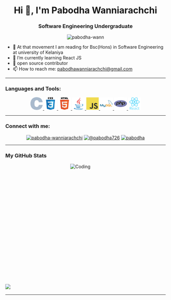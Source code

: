 <h1 align="center">Hi 👋, I'm Pabodha Wanniarachchi</h1>
<h3 align="center">Software Engineering Undergraduate</h3>

<p align="center"> <img src="https://komarev.com/ghpvc/?username=pabodha-wann&label=Profile%20views&color=0e75b6&style=flat" alt="pabodha-wann" /> </p>

 - 🔭 At that movement I am reading for Bsc(Hons) in Software Engineering at university of Kelaniya
 - 🌱 I’m currently learning React JS
 - 👯 open source contributor
 - 📫 How to reach me: pabodhawanniarachchi@gmail.com

<hr width="100%" >
<h3 align="left">Languages and Tools:</h3>
<p align="center"> <a href="https://www.cprogramming.com/" target="_blank" rel="noreferrer"> <img src="https://raw.githubusercontent.com/devicons/devicon/master/icons/c/c-original.svg" alt="c" width="40" height="40"/> </a> <a href="https://www.w3schools.com/css/" target="_blank" rel="noreferrer"> <img src="https://raw.githubusercontent.com/devicons/devicon/master/icons/css3/css3-original-wordmark.svg" alt="css3" width="40" height="40"/> </a> <a href="https://www.w3.org/html/" target="_blank" rel="noreferrer"> <img src="https://raw.githubusercontent.com/devicons/devicon/master/icons/html5/html5-original-wordmark.svg" alt="html5" width="40" height="40"/> </a> <a href="https://www.java.com" target="_blank" rel="noreferrer"> <img src="https://raw.githubusercontent.com/devicons/devicon/master/icons/java/java-original.svg" alt="java" width="40" height="40"/> </a> <a href="https://developer.mozilla.org/en-US/docs/Web/JavaScript" target="_blank" rel="noreferrer"> <img src="https://raw.githubusercontent.com/devicons/devicon/master/icons/javascript/javascript-original.svg" alt="javascript" width="40" height="40"/> </a> <a href="https://www.mysql.com/" target="_blank" rel="noreferrer"> <img src="https://raw.githubusercontent.com/devicons/devicon/master/icons/mysql/mysql-original-wordmark.svg" alt="mysql" width="40" height="40"/> </a> <a href="https://www.php.net" target="_blank" rel="noreferrer"> <img src="https://raw.githubusercontent.com/devicons/devicon/master/icons/php/php-original.svg" alt="php" width="40" height="40"/> </a> <a href="https://reactjs.org/" target="_blank" rel="noreferrer"> <img src="https://raw.githubusercontent.com/devicons/devicon/master/icons/react/react-original-wordmark.svg" alt="react" width="40" height="40"/> </a> </p>
<hr width="100%" >

<h3 align="left">Connect with me:</h3>
<p align="center">
<a href="www.linkedin.com/in/pabodha-wanniarachchi-a0533a314" target="blank"><img align="center" src="https://raw.githubusercontent.com/rahuldkjain/github-profile-readme-generator/master/src/images/icons/Social/linked-in-alt.svg" alt="pabodha-wanniarachchi" height="30" width="40" /></a>
<a href="https://medium.com/@pabodha726" target="blank"><img align="center" src="https://www.svgrepo.com/show/394277/medium.svg" alt="@pabodha726" height="30" width="40" /></a>
<a href="https://instagram.com/" target="blank"><img align="center" src="https://raw.githubusercontent.com/rahuldkjain/github-profile-readme-generator/master/src/images/icons/Social/instagram.svg" alt="pabodha" height="30" width="40" /></a>
</p>

<hr width="100%" >
<h3>My GitHub Stats</h3>
<img align="right" alt="Coding" width="300" src="https://cdn.dribbble.com/users/1277312/screenshots/14733298/media/39b1045e593737587dd60e42c8422d1f.gif" >
<br>

<p><img align="left" src="https://github-readme-stats.vercel.app/api/top-langs?username=Pabodha-Wann&show_icons=true&theme=dark&locale=en&layout=compact" alt="" /></p>

<br><br><br><br><br><br><br>
<p>&nbsp;<img align="left" src="https://github-readme-stats.vercel.app/api?username=Pabodha-Wann&show_icons=true&theme=dark&locale=en" alt="" /></p>
<br><br><br><br><br><br><br><br><br><br>
<p><img src="https://github-readme-streak-stats.herokuapp.com/?user=Paboda-Wann&show_icons=true&theme=dark&locale=en" width="48%" /></p>
<p><img align="left" src="https://github-readme-streak-stats.herokuapp.com/?user=Pabodha-Wann&theme=dark" alt="" /></p>

<hr width="100%" >

